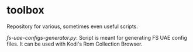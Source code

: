 # toolbox
Repository for various, sometimes even useful scripts.

*fs-uae-configs-generator.py*: 
Script is meant for generating FS UAE config files. It can be used with Kodi's Rom Collection Browser.
